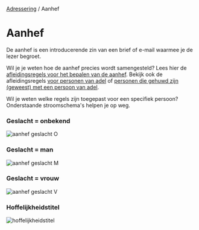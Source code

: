 [Adressering](/personen/informatieproducten/adressering) / Aanhef

# Aanhef

De aanhef is een introducerende zin van een brief of e-mail waarmee je de lezer begroet.

Wil je je weten hoe de aanhef precies wordt samengesteld? Lees hier de [afleidingsregels voor het bepalen van de aanhef](https://github.com/BRP-API/personen-informatie-service/blob/main/features/persoon/adressering/aanhef/summary.feature). Bekijk ook de afleidingsregels [voor personen van adel](https://github.com/BRP-API/personen-informatie-service/blob/main/features/persoon/adressering/aanhef/adellijke_titel_predicaat.feature) of [personen die gehuwd zijn (geweest) met een persoon van adel](https://github.com/BRP-API/personen-informatie-service/blob/main/features/persoon/adressering/aanhef/partner_met_adellijketitel_predicaat.feature).  

Wil je weten welke regels zijn toegepast voor een specifiek persoon? Onderstaande stroomschema's helpen je op weg.

### Geslacht = onbekend
![aanhef geslacht O](stroomschema-1.png)

### Geslacht = man
![aanhef geslacht M](stroomschema-2.png)

### Geslacht = vrouw
![aanhef geslacht V](stroomschema-3.png)

### Hoffelijkheidstitel
![hoffelijkheidstitel](stroomschema-4.png)

